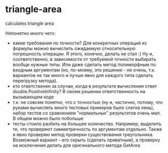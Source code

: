 # triangle-area
calculates triangle area

Непонятно много чего:
  * какие требования по точности? Для конкретных операций из формулы можно вычислить ожидаемую относительную погрешность операции. Я этого, конечно, делать не стал :) Ну и, соответственно, в зависимости от требуемой точности выбирать вообще нужные типы. Или даже сделать метод полиморфным по входным аргументам (но, по-моему, это решение - не очень, т.к. вариантов не так много и лучше явно для каждого типа сделать перегрузку метода).
  * кто ответственен за случаи, когда в результате вычисления ответ double.PositiveInfinity? В своем решении ответственность на вызывающем коде
  * т.к. не совсем понятно, что с точностью (ну и, частично, потому, что руками вычислять много тестовых примеров было слегка лень), набор тестов со сравнением "нормальных" результатов очень мал. В общем можно было побольше
  * тесты стоило разбить на большее количество. Например, выделить те, что проверяют симметричность по аргументам отдельно. Также я явно проверяю метод проверки существования треугольника. Возможный вариант - его скрыть (сделать приватным), а проверку на исключения делать для оригинального метода GetArea
